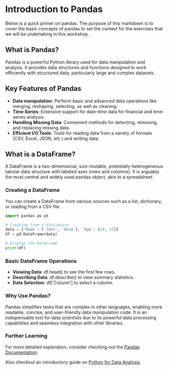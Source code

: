 # Introduction to Pandas

Below is a quick primer on pandas. The purpose of this markdown is to cover the basic concepts of pandas to set the context for the exercises that we will be undertaking in this workshop.

## What is Pandas?

Pandas is a powerful Python library used for data manipulation and analysis. It provides data structures and functions designed to work efficiently with structured data, particularly large and complex datasets.

## Key Features of Pandas

- **Data manipulation**: Perform basic and advanced data operations like merging, reshaping, selecting, as well as cleaning.
- **Time Series**: Extensive support for date-time data for financial and time-series analysis.
- **Handling Missing Data**: Convenient methods for detecting, removing, and replacing missing data.
- **Efficient I/O Tools**: Tools for reading data from a variety of formats (CSV, Excel, JSON, etc.) and writing data.

## What is a DataFrame?

A DataFrame is a two-dimensional, size-mutable, potentially heterogeneous tabular data structure with labeled axes (rows and columns). It is arguably the most central and widely used pandas object, akin to a spreadsheet.

### Creating a DataFrame

You can create a DataFrame from various sources such as a list, dictionary, or reading from a CSV file.

```python
import pandas as pd

# Creating from a dictionary
data = {'Name': ['John', 'Anna'], 'Age': [28, 22]}
df = pd.DataFrame(data)

# Display the DataFrame
print(df)
```

### Basic DataFrame Operations
- **Viewing Data**: df.head() to see the first few rows.
- **Describing Data**: df.describe() to view summary statistics.
- **Data Selection**: df['Column'] to select a column.

### Why Use Pandas?

Pandas simplifies tasks that are complex in other languages, enabling more readable, concise, and user-friendly data manipulation code. It is an indispensable tool for data scientists due to its powerful data processing capabilities and seamless integration with other libraries.


### Further Learning

For more detailed exploration, consider checking out the [Pandas Documentation](https://pandas.pydata.org/docs/).

Also checkout an introductory guide on [Python for Data Analysis](https://wesmckinney.com/book/).
